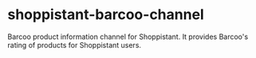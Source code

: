 shoppistant-barcoo-channel
==========================

Barcoo product information channel for Shoppistant. It provides
Barcoo's rating of products for Shoppistant users.
